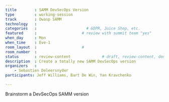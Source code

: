 ```yaml
---
title        : SAMM DevSecOps Version
type         : working-session
track        : Owasp SAMM
technology   :
categories   :                      # GDPR, Juice Shop, etc.
featured     :                    # review with summit team "yes"
when_day     : Mon
when_time    : Eve-1
room_layout  :                    #
room_number  :
status       : review-content              # draft, review-content, done
description  : Create a totally new SAMM DevSecOps version
organizers   :
    - Sebastien Deleersnyder
participants: Jeff Williams, Bart De Win, Yan Kravchenko

---
```


Brainstorm a DevSecOps SAMM version

